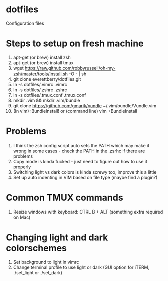 # dotfiles
Configuration files

# Steps to setup on fresh machine
1. apt-get (or brew) install zsh
2. apt-get (or brew) install tmux
3. wget https://raw.github.com/robbyrussell/oh-my-zsh/master/tools/install.sh -O - | sh
4. git clone everettberry/dotfiles.git
5. ln -s dotfiles/.vimrc .vimrc
6. ln -s dotfiles/.zshrc .zshrc
7. ln -s dotfiles/.tmux.conf .tmux.conf
7. mkdir .vim && mkdir .vim/bundle
8. git clone https://github.com/gmarik/vundle ~/.vim/bundle/Vundle.vim  
9. (In vim) :BundleInstall! or (command line) vim +BundleInstall

# Problems
1. I think the zsh config script auto sets the PATH which may make it wrong in some cases - check the PATH in the .zsrhc if there are problems
2. Copy mode is kinda fucked - just need to figure out how to use it properly
3. Switching light vs dark colors is kinda screwy too, improve this a little
4. Set up auto indenting in VIM based on file type (maybe find a plugin?)

# Common TMUX commands
1. Resize windows with keyboard: CTRL B + ALT <arrow key> (something extra required on Mac) 

# Changing light and dark colorschemes
1. Set background to light in vimrc
2. Change terminal profile to use light or dark (GUI option for iTERM, ./set_light or ./set_dark)

